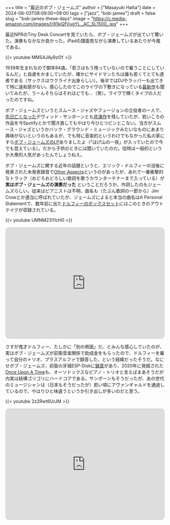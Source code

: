 +++
title = "最近のボブ・ジェームズ"
author = ["Masayuki Hatta"]
date = 2024-06-03T08:09:00+09:00
tags = ["jazz", "bob-james"]
draft = false
slug = "bob-james-these-days"
image = "https://c.media-amazon.com/images/I/91kiQfVugYL._AC_SL1500_.jpg"
+++

最近NPRのTiny Desk Concertを見ていたら、ボブ・ジェームズが出ていて驚いた。演奏もなかなか良かった。iPadの譜面見ながら演奏しているあたりが今風である。

{{< youtube MMS4JAy9z0Y >}}

1939年生まれなので御年84歳。「若さはもう残っていないので雇うことにしているんだ」と自虐をかましていたが、確かにサイドマンたちは誰も若くてとても達者である（サックスはウクライナ出身らしい）。後半ではDJやラッパーも出てきて特に違和感がない。感心したのでこのライヴの下敷きになっている[最新作](https://amzn.to/3X5MX4o)も聞いてみたが、うーんそちらはそれほどでも…（笑）。ライヴで輝くタイプの人だったのですね。

ボブ・ジェームズというとスムース・ジャズやフュージョンの立役者の一人で、[先日亡くなった](https://ja.mhatta.org/blog/2024/05/19/rip-david-sanborn/)デヴィッド・サンボーンとも[共演作](https://amzn.to/3Ksmkiw)を残していたが、若いころの作品を今Spotifyとかで聞き直してもやはり今ひとつピンとこない。当方がスムース・ジャズというかバック・グラウンド・ミュージックみたいなものにあまり興味がないというのもあるが、でも特に音楽的というわけでもなかった私の家にすら[ボブ・ジェームズのLP](https://amzn.to/4bYtN4u)ありましたよ（「はげ山の一夜」が入っていたので今でも覚えている）。だから子供のときには聞いていたのだ。往時は一般的というか大衆的人気があったんでしょうねえ。

ボブ・ジェームズに関する近年の話題というと、エリック・ドルフィーの没後に発表された未発表録音で[Other Aspects](https://amzn.to/3x3Pamb)というのがあったが、あれで一番衝撃的なトラック（おどろおどろしい歌詞を歌うカウンターテナーまで入っている）が ****実はボブ・ジェームズの演奏だった**** ということだろうか。作詞したのもジェームズらしい。従来はピアニストは不明、曲名も（たぶん歌詞の一節から）Jim Crowとか適当に呼ばれていたが、ジェームズによると本当の曲名はA Personal Statementで、数年前に出た[ドルフィーのボックスセット](https://amzn.to/3yV2dXu)にはこのときのアウトテイクが収録されている。

{{< youtube UMNM23YlcH0 >}}

<iframe style="border-radius:12px" src="https://open.spotify.com/embed/album/5Q8oBtcUPc0FgMw4mYzBHx?utm_source=generator" width="100%" height="352" frameBorder="0" allowfullscreen="" allow="autoplay; clipboard-write; encrypted-media; fullscreen; picture-in-picture" loading="lazy"></iframe>

さすが鬼才ドルフィー、たしかに「別の側面」だ、とみんな感心していたのが、実はボブ・ジェームズが前衛音楽関係で助成金をもらったので、ドルフィーを雇って自分のトリオ、プラスアルファで録音した、という経緯だったそうだ。なにせボブ・ジェームズ、前衛の牙城ESP-Diskに[録音](https://amzn.to/4bHY9Zo)があり、2020年に発掘された[Once Upon A Time](https://amzn.to/3X5NraI)も、オーソドックスなピアノ・トリオと言えばまあそうだが内実は結構ゴリゴリにハードコアである。サンボーンもそうだったが、あの世代のミュージシャンは（日本もそうだったが）若い頃にアヴァンギャルドを通過しているので、やはりひと味違うというか引き出しが多いのだと思う。

{{< youtube 2z2Rwt6UrJM >}}

<iframe style="border-radius:12px" src="https://open.spotify.com/embed/album/2lurnFvWy1siFsGayHrxVa?utm_source=generator" width="100%" height="352" frameBorder="0" allowfullscreen="" allow="autoplay; clipboard-write; encrypted-media; fullscreen; picture-in-picture" loading="lazy"></iframe>
